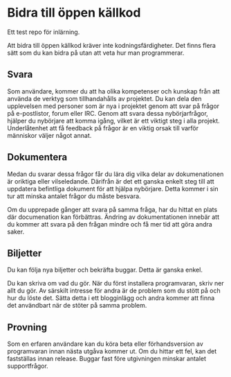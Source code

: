 # Bidra till öppen källkod

Ett test repo för inlärning.

Att bidra till öppen källkod kräver inte kodningsfärdigheter. Det finns flera sätt som du kan bidra på utan att veta hur man programmerar.


## Svara

Som användare, kommer du att ha olika kompetenser och kunskap från att använda de verktyg som tillhandahålls av projektet. Du kan dela den upplevelsen med personer som är nya i projektet genom att svar på frågor på e-postlistor, forum eller IRC. Genom att svara dessa nybörjarfrågor, hjälper du nybörjare att komma igång, vilket är ett viktigt steg i alla projekt. Underlåtenhet att få feedback på frågor är en viktig orsak till varför människor väljer något annat.

## Dokumentera

Medan du svarar dessa frågor får du lära dig vilka delar av dokumenationen är oriktiga eller vilseledande. Därifrån är det ett ganska enkelt steg till att uppdatera befintliga dokument för att hjälpa nybörjare. Detta kommer i sin tur att minska antalet frågor du måste besvara.

Om du upprepade gånger att svara på samma fråga, har du hittat en plats där documenation kan förbättras. Ändring av dokumentationen innebär att du kommer att svara på den frågan mindre och få mer tid att göra andra saker.

## Biljetter

Du kan följa nya biljetter och bekräfta buggar. Detta är ganska enkel.

Du kan skriva om vad du gör. När du först installera programvaran, skriv ner allt du gör. Av särskilt intresse för andra är de problem som du stött på och hur du löste det. Sätta detta i ett blogginlägg och andra kommer att finna det användbart när de stöter på samma problem.

## Provning

Som en erfaren användare kan du köra beta eller förhandsversion av programvaran innan nästa utgåva kommer ut. Om du hittar ett fel, kan det fastställas innan release. Buggar fast före utgivningen minskar antalet supportfrågor.
